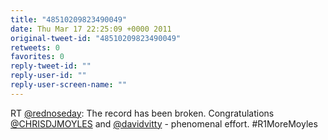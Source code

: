 ```yaml
---
title: "48510209823490049"
date: Thu Mar 17 22:25:09 +0000 2011
original-tweet-id: "48510209823490049"
retweets: 0
favorites: 0
reply-tweet-id: ""
reply-user-id: ""
reply-user-screen-name: ""
---
```

RT <a href="https://twitter.com/rednoseday">@rednoseday</a>: The record has been broken. Congratulations <a href="https://twitter.com/CHRISDJMOYLES">@CHRISDJMOYLES</a> and <a href="https://twitter.com/davidvitty">@davidvitty</a> - phenomenal effort. #R1MoreMoyles
